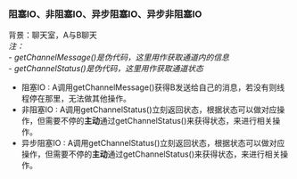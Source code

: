 <div>
    <h3>阻塞IO、非阻塞IO、异步阻塞IO、异步非阻塞IO</h3>
        <p>背景：聊天室，A与B聊天 
        <br/>
        <i>注：</i><br/>
        <i>- getChannelMessage()是伪代码，这里用作获取通道内的信息</i><br/>
        <i>- getChannelStatus()是伪代码，这里用作获取通道状态</i>
    </p>
    <ul>
        <li>阻塞IO : A调用getChannelMessage()获得B发送给自己的消息，若没有则线程停在那里，无法做其他操作。</li>
        <li>非阻塞IO : A调用getChannelStatus()立刻返回状态，根据状态可以做对应操作，但需要不停的<b>主动</b>通过getChannelStatus()来获得状态，来进行相关操作。</li>
        <li>异步阻塞IO : A调用getChannelStatus()立刻返回状态，根据状态可以做对应操作，但需要不停的<b>主动</b>通过getChannelStatus()来获得状态，来进行相关操作。</li>
    </ul>
</div>